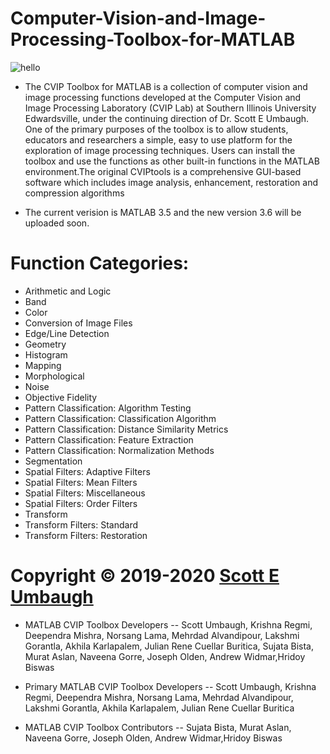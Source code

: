 # Computer-Vision-and-Image-Processing-Toolbox-for-MATLAB
![hello](https://user-images.githubusercontent.com/53453731/91340649-f7b5f400-e79d-11ea-9ffb-9fa647607451.png)

* The CVIP Toolbox for MATLAB is a collection of computer vision and image processing functions developed at the Computer Vision and Image Processing Laboratory (CVIP Lab) at Southern Illinois University Edwardsville, under the continuing direction of Dr. Scott E Umbaugh. One of the primary purposes of the toolbox is to allow students, educators and researchers a simple, easy to use platform for the exploration of image processing techniques. Users can install the toolbox and use the functions as other built-in functions in the MATLAB environment.The original CVIPtools is a comprehensive GUI-based software which includes image analysis, enhancement, restoration and compression algorithms

* The current verision is MATLAB 3.5 and the new version 3.6 will be uploaded soon.
# Function Categories:
- Arithmetic and Logic
- Band
- Color
- Conversion of Image Files
- Edge/Line Detection
- Geometry
- Histogram
- Mapping
- Morphological
- Noise
- Objective Fidelity
- Pattern Classification: Algorithm Testing
- Pattern Classification: Classification Algorithm
- Pattern Classification: Distance Similarity Metrics
- Pattern Classification: Feature Extraction
- Pattern Classification: Normalization Methods
- Segmentation
- Spatial Filters: Adaptive Filters
- Spatial Filters: Mean Filters
- Spatial Filters: Miscellaneous
- Spatial Filters: Order Filters
- Transform
- Transform Filters: Standard
- Transform Filters: Restoration

# Copyright &#169; 2019-2020 <a href="http://www.siue.edu/~sumbaug/">Scott E Umbaugh </a>

* MATLAB CVIP Toolbox Developers 
-- Scott Umbaugh, Krishna Regmi, Deependra Mishra, Norsang Lama, Mehrdad Alvandipour, Lakshmi Gorantla, Akhila Karlapalem, Julian Rene Cuellar Buritica, Sujata Bista, Murat Aslan, Naveena Gorre, Joseph Olden, Andrew Widmar,Hridoy Biswas

* Primary MATLAB CVIP Toolbox Developers 
-- Scott Umbaugh, Krishna Regmi, Deependra Mishra, Norsang Lama, Mehrdad Alvandipour, Lakshmi Gorantla, Akhila Karlapalem, Julian Rene Cuellar Buritica

* MATLAB CVIP Toolbox Contributors
-- Sujata Bista, Murat Aslan, Naveena Gorre, Joseph Olden, Andrew Widmar,Hridoy Biswas


